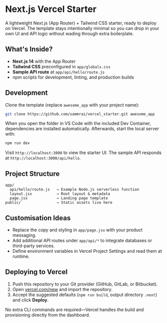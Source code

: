 # Next.js Vercel Starter

A lightweight Next.js (App Router) + Tailwind CSS starter, ready to deploy on Vercel. The template stays intentionally minimal so you can drop in your own UI and API logic without wading through extra boilerplate.

## What's Inside?
- **Next.js 14** with the App Router
- **Tailwind CSS** preconfigured in `app/globals.css`
- **Sample API route** at `app/api/hello/route.js`
- npm scripts for development, linting, and production builds

## Development
Clone the template (replace `awesome_app` with your project name):

```bash
git clone https://github.com/sammrai/vercel_starter.git awesome_app
```

When you open the folder in VS Code with the included Dev Container, dependencies are installed automatically. Afterwards, start the local server with:

```bash
npm run dev
```

Visit `http://localhost:3000` to view the starter UI. The sample API responds at `http://localhost:3000/api/hello`.

## Project Structure
```
app/
  api/hello/route.js   → Example Node.js serverless function
  layout.jsx           → Root layout & metadata
  page.jsx             → Landing page template
public/                → Static assets live here
```

## Customisation Ideas
- Replace the copy and styling in `app/page.jsx` with your product messaging.
- Add additional API routes under `app/api/*` to integrate databases or third-party services.
- Define environment variables in Vercel Project Settings and read them at runtime.

## Deploying to Vercel
1. Push this repository to your Git provider (GitHub, GitLab, or Bitbucket).
2. Open [vercel.com/new](https://vercel.com/new) and import the repository.
3. Accept the suggested defaults (`npm run build`, output directory `.next`) and click **Deploy**.

No extra CLI commands are required—Vercel handles the build and provisioning directly from the dashboard.
